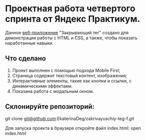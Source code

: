 # Проектная работа четвертого спринта от Яндекс Практикум. 

Данное [веб-приложение][def] "Закрывающий тег" создано для демонстрации работы с HTML и CSS, а также, чтобы показать наработанные навыки.

## Что сделано
1. Проект выполнен с помощью подхода Mobile First;
2. Страница содержит текстовый контент, изображения; 
3. Интерактивные элементы, такие как кнопки и ссылки, с динамическими эффектами.
4. Показана работа с модальным окном.

[def]: https://github.com/EkaterinaDeg/zakrivayuschiy-teg-f.git

## Склонируйте репозиторий:
git clone git@github.com:EkaterinaDeg/zakrivayuschiy-teg-f.git

Для запуска проекта в браузере откройте файл index.html:
open index.html